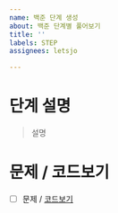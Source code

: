 ```yaml
---
name: 백준 단계 생성
about: 백준 단계별 풀어보기
title: ''
labels: STEP
assignees: letsjo

---
```


# 단계 설명

> 설명

# 문제 / 코드보기

- [ ] 문제 / [코드보기](/letsjo/python_algorithm_baekjoon/blob/main/00000.py)
